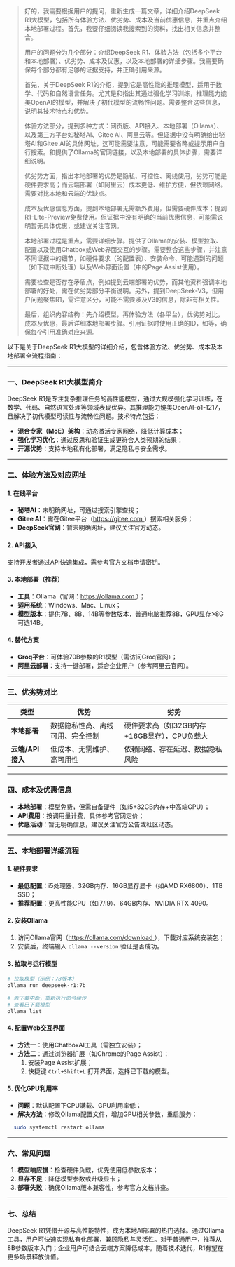 >好的，我需要根据用户的提问，重新生成一篇文章，详细介绍DeepSeek R1大模型，包括所有体验方法、优劣势、成本及当前优惠信息，并重点介绍本地部署过程。首先，我要仔细阅读我搜索到的资料，找出相关信息并整合。
>
>用户的问题分为几个部分：介绍DeepSeek R1、体验方法（包括多个平台和本地部署）、优劣势、成本及优惠，以及本地部署的详细步骤。我需要确保每个部分都有足够的证据支持，并正确引用来源。
>
>首先，关于DeepSeek R1的介绍，提到它是高性能的推理模型，适用于数学、代码和自然语言任务。尤其是和指出其通过强化学习训练，推理能力媲美OpenAI的模型，并解决了初代模型的流畅性问题。需要整合这些信息，说明其技术特点和优势。
>
>体验方法部分，提到多种方式：网页版、API接入、本地部署（Ollama）、以及第三方平台如秘塔AI、Gitee AI、阿里云等。但证据中没有明确给出秘塔AI和Gitee AI的具体网址，这可能需要注意，可能需要省略或提示用户自行搜索。和提供了Ollama的官网链接，以及本地部署的具体步骤，需要详细说明。
>
>优劣势方面，指出本地部署的优势是隐私、可控性、离线使用，劣势可能是硬件要求高；而云端部署（如阿里云）成本更低、维护方便，但依赖网络。需要对比本地和云端的优缺点。
>
>成本及优惠信息方面，提到本地部署无需额外费用，但需要硬件成本；提到R1-Lite-Preview免费使用。但证据中没有明确的当前优惠信息，可能需说明暂无具体优惠，或建议关注官网。
>
>本地部署过程是重点，需要详细步骤。提供了Ollama的安装、模型拉取、配置以及使用Chatbox或Web界面交互的步骤。需要整合这些步骤，并注意不同证据中的细节，如硬件要求（的配置表）、安装命令、可能遇到的问题（如下载中断处理）以及Web界面设置（中的Page Assist使用）。
>
>需要检查是否存在矛盾点，例如提到云端部署的优势，而其他资料强调本地部署的好处，需在优劣势部分平衡说明。另外，提到DeepSeek-V3，但用户问题聚焦R1，需注意区分，可能不需要涉及V3的信息，除非有相关性。
>
>最后，组织内容结构：先介绍模型，再体验方法（各平台），优劣势对比，成本及优惠，最后详细本地部署步骤。引用证据时使用正确的ID，如等，确保每个引用准确对应来源。
>

以下是关于DeepSeek R1大模型的详细介绍，包含体验方法、优劣势、成本及本地部署全流程指南：

---

### **一、DeepSeek R1大模型简介**
DeepSeek R1是专注复杂推理任务的高性能模型，通过大规模强化学习训练，在数学、代码、自然语言处理等领域表现优异。其推理能力媲美OpenAI-o1-1217，且解决了初代模型可读性与流畅性问题。技术特点包括：
- **混合专家（MoE）架构**：动态激活专家网络，降低计算成本；
- **强化学习优化**：通过反思和验证生成更符合人类预期的结果；
- **开源优势**：支持本地私有化部署，满足隐私与安全需求。

---

### **二、体验方法及对应网址**
#### 1. **在线平台**
- **秘塔AI**：未明确网址，可通过搜索引擎查找；
- **Gitee AI**：需在Gitee平台（[https://gitee.com ](https://gitee.com )）搜索相关服务；
- **DeepSeek官网**：暂未明确网址，建议关注官方动态。

#### 2. **API接入**
支持开发者通过API快速集成，需参考官方文档申请密钥。

#### 3. **本地部署（推荐）**
- **工具**：Ollama（官网：[https://ollama.com ](https://ollama.com )）；
- **适用系统**：Windows、Mac、Linux；
- **模型版本**：提供7B、8B、14B等参数版本，普通电脑推荐8B，GPU显存>8G可选14B。

#### 4. **替代方案**
- **Groq平台**：可体验70B参数的R1模型（需访问Groq官网）；
- **阿里云部署**：支持一键部署，适合企业用户（参考阿里云官网）。

---

### **三、优劣势对比**
| **类型**|**优势**|**劣势**                          |
|----------------|-----------------------------------|-----------------------------------|
| **本地部署**    | 数据隐私性高、离线可用、完全控制 | 硬件要求高（如32GB内存+16GB显存），CPU负载大 |
| **云端/API接入**| 低成本、无需维护、高可用性       | 依赖网络、存在延迟、数据隐私风险 |

---

### **四、成本及优惠信息**
- **本地部署**：模型免费，但需自备硬件（如i5+32GB内存+中高端GPU）；
- **API费用**：按调用量计费，具体参考官网定价；
- **优惠活动**：暂无明确信息，建议关注官方公告或社区动态。

---

### **五、本地部署详细流程**
#### **1. 硬件要求**
- **最低配置**：i5处理器、32GB内存、16GB显存显卡（如AMD RX6800）、1TB SSD；
- **推荐配置**：更高性能CPU（如i7/i9）、64GB内存、NVIDIA RTX 4090。

#### **2. 安装Ollama**
1. 访问Ollama官网（[https://ollama.com/download ](https://ollama.com/download )），下载对应系统安装包；
2. 安装后，终端输入 `ollama --version` 验证是否成功。

#### **3. 拉取与运行模型**
```bash
# 拉取模型（示例：7B版本）
ollama run deepseek-r1:7b

# 若下载中断，重新执行命令续传
# 查看已下载模型
ollama list
```

#### **4. 配置Web交互界面**
- **方法一**：使用ChatboxAI工具（需独立安装）；
- **方法二**：通过浏览器扩展（如Chrome的Page Assist）：
  1. 安装Page Assist扩展；
  2. 快捷键 `Ctrl+Shift+L` 打开界面，选择已下载的模型。

#### **5. 优化GPU利用率**
- **问题**：默认配置下CPU满载、GPU利用率低；
- **解决方法**：修改Ollama配置文件，增加GPU相关参数，重启服务：
```bash
  sudo systemctl restart ollama
```

---

### **六、常见问题**
1. **模型响应慢**：检查硬件负载，优先使用低参数版本；
2. **显存不足**：降低模型参数或升级显卡；
3. **部署失败**：确保Ollama版本兼容性，参考官方文档排查。

---

### **七、总结**
DeepSeek R1凭借开源与高性能特性，成为本地AI部署的热门选择。通过Ollama工具，用户可快速实现私有化部署，兼顾隐私与灵活性。对于普通用户，推荐从8B参数版本入门；企业用户可结合云端方案降低成本。随着技术迭代，R1有望在更多场景释放价值。